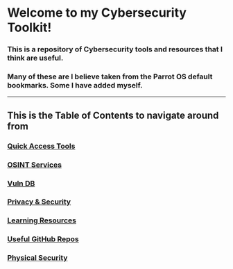 # Welcome to my Cybersecurity Toolkit!
### This is a repository of Cybersecurity tools and resources that I think are useful.
### Many of these are I believe taken from the Parrot OS default bookmarks. Some I have added myself.
---
## This is the Table of Contents to navigate around from

### [Quick Access Tools](https://github.com/PanicAtTheCisco/Toolkit/wiki/Quick-Access-Tools)
### [OSINT Services](https://github.com/PanicAtTheCisco/Toolkit/wiki/OSINT-Services)
### [Vuln DB](https://github.com/PanicAtTheCisco/Toolkit/wiki/Vuln-DB)
### [Privacy & Security](https://github.com/PanicAtTheCisco/Toolkit/wiki/Privacy-and-Security)
### [Learning Resources](https://github.com/PanicAtTheCisco/Toolkit/wiki/Learning-Resources)
### [Useful GitHub Repos](https://github.com/PanicAtTheCisco/Toolkit/wiki/Useful-GitHub-Repos)
### [Physical Security](https://github.com/PanicAtTheCisco/Toolkit/wiki/Physical-Security)
